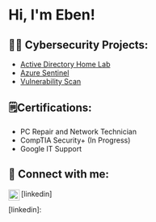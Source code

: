 <h1>Hi, I'm Eben! 
<h2>👨‍💻 Cybersecurity Projects:</h2>


  - [Active Directory Home Lab](https://github.com/eawuku/ActiveDirectoryLab)
  - [Azure Sentinel](https://github.com/eawuku/HoneypotLab)
  - [Vulnerability Scan](https://github.com/eawuku/Vulnerability-Scan)

<h2> 🗒️Certifications:</h2>

- PC Repair and Network Technician
- CompTIA Security+ (In Progress)
- Google IT Support
  
<h2> 🤳 Connect with me:</h2>

<img align="left" alt="eawuku | LinkedIn" width="22px" src="https://cdn.jsdelivr.net/npm/simple-icons@v3/icons/linkedin.svg"/>[linkedin]

[linkedin]: 

<!--
**eawuku/eawuku** is a ✨ _special_ ✨ repository because its `README.md` (this file) appears on your GitHub profile.

Here are some ideas to get you started:

- 🔭 I’m currently working on ...
- 🌱 I’m currently learning ...
- 👯 I’m looking to collaborate on ...
- 🤔 I’m looking for help with ...
- 💬 Ask me about ...
- 📫 How to reach me: ...
- 😄 Pronouns: ...
- ⚡ Fun fact: ...
-->
